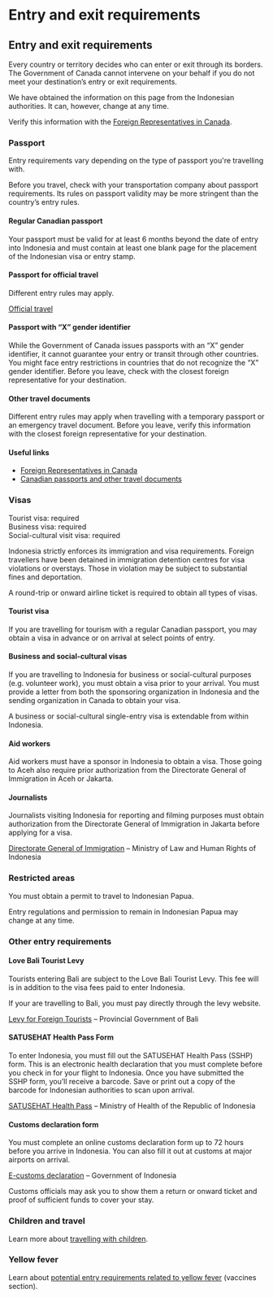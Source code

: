# Entry and exit requirements

## Entry and exit requirements

Every country or territory decides who can enter or exit through its borders. The Government of Canada cannot intervene on your behalf if you do not meet your destination’s entry or exit requirements.

We have obtained the information on this page from the Indonesian authorities. It can, however, change at any time.

Verify this information with the [Foreign Representatives in Canada](https://www.international.gc.ca/protocol-protocole/reps.aspx?lang=eng).

### Passport

Entry requirements vary depending on the type of passport you're travelling with.

Before you travel, check with your transportation company about passport requirements. Its rules on passport validity may be more stringent than the country’s entry rules.

#### Regular Canadian passport

Your passport must be valid for at least 6 months beyond the date of entry into Indonesia and must contain at least one blank page for the placement of the Indonesian visa or entry stamp.

#### Passport for official travel

Different entry rules may apply.

[Official travel](https://www.canada.ca/en/immigration-refugees-citizenship/services/canadian-passports/official-travel.html)

#### Passport with “X” gender identifier

While the Government of Canada issues passports with an “X” gender identifier, it cannot guarantee your entry or transit through other countries. You might face entry restrictions in countries that do not recognize the “X” gender identifier. Before you leave, check with the closest foreign representative for your destination.

#### Other travel documents

Different entry rules may apply when travelling with a temporary passport or an emergency travel document. Before you leave, verify this information with the closest foreign representative for your destination.

#### Useful links

* [Foreign Representatives in Canada](https://www.international.gc.ca/protocol-protocole/reps.aspx?lang=eng)
* [Canadian passports and other travel documents](http://www.canada.ca/passport)

### Visas

Tourist visa: required  
 Business visa: required  
 Social-cultural visit visa: required

Indonesia strictly enforces its immigration and visa requirements. Foreign travellers have been detained in immigration detention centres for visa violations or overstays. Those in violation may be subject to substantial fines and deportation.

A round-trip or onward airline ticket is required to obtain all types of visas.

#### Tourist visa

If you are travelling for tourism with a regular Canadian passport, you may obtain a visa in advance or on arrival at select points of entry.

#### Business and social-cultural visas

If you are travelling to Indonesia for business or social-cultural purposes (e.g. volunteer work), you must obtain a visa prior to your arrival. You must provide a letter from both the sponsoring organization in Indonesia and the sending organization in Canada to obtain your visa.

A business or social-cultural single-entry visa is extendable from within Indonesia.

#### Aid workers

Aid workers must have a sponsor in Indonesia to obtain a visa. Those going to Aceh also require prior authorization from the Directorate General of Immigration in Aceh or Jakarta.

#### Journalists

Journalists visiting Indonesia for reporting and filming purposes must obtain authorization from the Directorate General of Immigration in Jakarta before applying for a visa.

[Directorate General of Immigration](http://imigrasi.on-dev.info/en/) – Ministry of Law and Human Rights of Indonesia

### Restricted areas

You must obtain a permit to travel to Indonesian Papua.

Entry regulations and permission to remain in Indonesian Papua may change at any time.

### Other entry requirements

#### Love Bali Tourist Levy

Tourists entering Bali are subject to the Love Bali Tourist Levy. This fee will is in addition to the visa fees paid to enter Indonesia.

If your are travelling to Bali, you must pay directly through the levy website.

[Levy for Foreign Tourists](https://lovebali.baliprov.go.id/) – Provincial Government of Bali

#### SATUSEHAT Health Pass Form

To enter Indonesia, you must fill out the SATUSEHAT Health Pass (SSHP) form. This is an electronic health declaration that you must complete before you check in for your flight to Indonesia. Once you have submitted the SSHP form, you’ll receive a barcode. Save or print out a copy of the barcode for Indonesian authorities to scan upon arrival.

[SATUSEHAT Health Pass](https://sshp.kemkes.go.id/) – Ministry of Health of the Republic of Indonesia

#### Customs declaration form

You must complete an online customs declaration form up to 72 hours before you arrive in Indonesia. You can also fill it out at customs at major airports on arrival.

[E-customs declaration](https://ecd.beacukai.go.id/) – Government of Indonesia

Customs officials may ask you to show them a return or onward ticket and proof of sufficient funds to cover your stay.

### Children and travel

Learn more about [travelling with children](http://travel.gc.ca/travelling/children).

### Yellow fever

Learn about [potential entry requirements related to yellow fever](#health) (vaccines section).